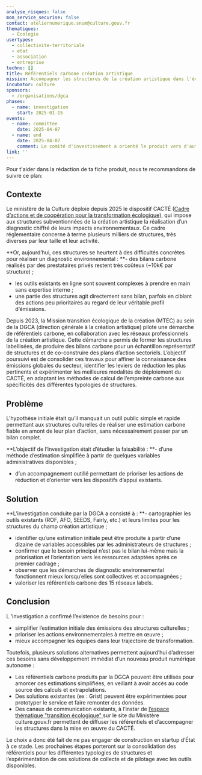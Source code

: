 ```yaml
---
analyse_risques: false
mon_service_securise: false
contact: ateliernumerique.snum@culture.gouv.fr
thematiques:
  - Écologie
usertypes:
  - collectivite-territoriale
  - etat
  - association
  - entreprise
techno: []
title: Référentiels carbone création artistique
mission: Accompagner les structures de la création artistique dans l'évaluation de leurs impacts environnements
incubator: culture
sponsors:
  - /organisations/dgca
phases:
  - name: investigation
    start: 2025-01-15
events:
  - name: committee
    date: 2025-04-07
  - name: end
    date: 2025-04-07
    comment: Le comité d'investissement a orienté le produit vers d'autres pistes que celles d'une incubation.
link: ''
---
```

Pour t'aider dans la rédaction de ta fiche produit, nous te recommandons de suivre ce plan: 

## Contexte

Le ministère de la Culture déploie depuis 2025 le dispositif CACTÉ ([Cadre d’actions et de coopération pour la transformation écologique](https://www.culture.gouv.fr/fr/thematiques/transition-ecologique/le-cadre-d-actions-et-de-cooperation-pour-la-transformation-ecologique)), qui impose aux structures subventionnées de la création artistique la réalisation d’un diagnostic chiffré de leurs impacts environnementaux. Ce cadre réglementaire concerne à terme plusieurs milliers de structures, très diverses par leur taille et leur activité.

**Or, aujourd’hui, ces structures se heurtent à des difficultés concrètes pour réaliser un diagnostic environnemental :
**- des bilans carbone réalisés par des prestataires privés restent très coûteux (~10k€ par structure) ;
- les outils existants en ligne sont souvent complexes à prendre en main sans expertise interne ;
- une partie des structures agit directement sans bilan, parfois en ciblant des actions peu prioritaires au regard de leur véritable profil d’émissions.

Depuis 2023, la Mission transition écologique de la création (MTEC) au sein de la DGCA (direction générale à la création artistique) pilote une démarche de référentiels carbone, en collaboration avec les réseaux professionnels de la création artistique. Cette démarche a permis de former les structures labellisées, de produire des bilans carbone pour un échantillon représentatif de structures et de co-construire des plans d’action sectoriels. L’objectif poursuivi est de consolider ces travaux pour affiner la connaissance des émissions globales du secteur, identifier les leviers de réduction les plus pertinents et expérimenter les meilleures modalités de déploiement du CACTÉ, en adaptant les méthodes de calcul de l’empreinte carbone aux spécificités des différentes typologies de structures.

## Problème

L’hypothèse initiale était qu’il manquait un outil public simple et rapide permettant aux structures culturelles de réaliser une estimation carbone fiable en amont de leur plan d’action, sans nécessairement passer par un bilan complet.

**L’objectif de l’investigation était d’étudier la faisabilité :
**- d’une méthode d’estimation simplifiée à partir de quelques variables administratives disponibles ;
- d’un accompagnement outillé permettant de prioriser les actions de réduction et d’orienter vers les dispositifs d’appui existants.

## Solution

**L’investigation conduite par la DGCA a consisté à :
**- cartographier les outils existants (ROF, AFO, SEEDS, Fairly, etc.) et leurs limites pour les structures du champ création artistique ;
- identifier qu’une estimation initiale peut être produite à partir d’une dizaine de variables accessibles par les administrateurs de structures ;
- confirmer que le besoin principal n’est pas le bilan lui-même mais la priorisation et l’orientation vers les ressources adaptées après ce premier cadrage ;
- observer que les démarches de diagnostic environnemental fonctionnent mieux lorsqu’elles sont collectives et accompagnées ;
- valoriser les référentiels carbone des 15 réseaux labels.

## Conclusion

L ’investigation a confirmé l’existence de besoins pour :
- simplifier l’estimation initiale des émissions des structures culturelles ;
- prioriser les actions environnementales à mettre en œuvre ;
- mieux accompagner les équipes dans leur trajectoire de transformation.

Toutefois, plusieurs solutions alternatives permettent aujourd’hui d’adresser ces besoins sans développement immédiat d’un nouveau produit numérique autonome :
- Les référentiels carbone produits par la DGCA peuvent être utilisés pour amorcer ces estimations simplifiées, en veillant à avoir accès au code source des calculs et extrapolations.
- Des solutions existantes (ex : Grist) peuvent être expérimentées pour prototyper le service et faire remonter des données.
- Des canaux de communication existants, à l’instar de [l’espace thématique "transition écologique" ](https://www.culture.gouv.fr/fr/thematiques/transition-ecologique)sur le site du Ministère culture.gouv.fr  permettent de diffuser les référentiels et d’accompagner les structures dans la mise en œuvre du CACTÉ.

Le choix a donc été fait de ne pas engager de construction en startup d’État à ce stade. Les prochaines étapes porteront sur la consolidation des référentiels pour les différentes typologies de structures et l’expérimentation de ces solutions de collecte et de pilotage avec les outils disponibles.


